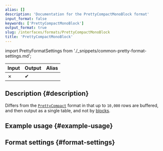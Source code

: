 ```yaml
---
alias: []
description: 'Documentation for the PrettyCompactMonoBlock format'
input_format: false
keywords: ['PrettyCompactMonoBlock']
output_format: true
slug: /interfaces/formats/PrettyCompactMonoBlock
title: 'PrettyCompactMonoBlock'
---
```


import PrettyFormatSettings from './_snippets/common-pretty-format-settings.md';

| Input | Output  | Alias |
|-------|---------|-------|
| ✗     | ✔       |       |

## Description {#description}

Differs from the [`PrettyCompact`](./PrettyCompact.md) format in that up to `10,000` rows are buffered, 
and then output as a single table, and not by [blocks](/development/architecture#block).

## Example usage {#example-usage}

## Format settings {#format-settings}

<PrettyFormatSettings/>